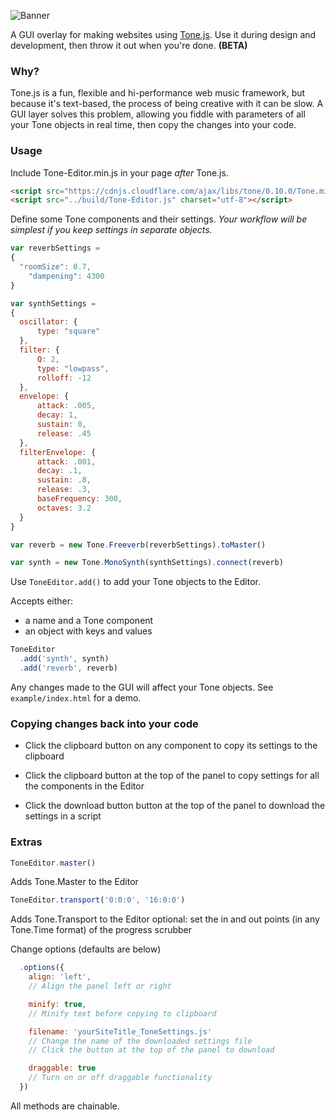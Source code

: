 

![Banner](https://cdn.rawgit.com/willurmston/ToneEditor/40cb09e8/github-assets/banner.svg)


<!-- # Tone.Editor -->
A GUI overlay for making websites using [Tone.js](https://github.com/Tonejs/Tone.js). Use it during design and development, then throw it out when you're done. **(BETA)**

### Why?
Tone.js is a fun, flexible and hi-performance web music framework, but because it's text-based, the process of being creative with it can be slow. A GUI layer solves this problem, allowing you fiddle with parameters of all your Tone objects in real time, then copy the changes into your code.

### Usage
Include Tone-Editor.min.js in your page *after* Tone.js.
```html
<script src="https://cdnjs.cloudflare.com/ajax/libs/tone/0.10.0/Tone.min.js"></script>
<script src="../build/Tone-Editor.js" charset="utf-8"></script>
```
Define some Tone components and their settings.
*Your workflow will be simplest if you keep settings in separate objects.*
```javascript
var reverbSettings =
{
  "roomSize": 0.7,
	"dampening": 4300
}

var synthSettings =
{
  oscillator: {
      type: "square"
  },
  filter: {
      Q: 2,
      type: "lowpass",
      rolloff: -12
  },
  envelope: {
      attack: .005,
      decay: 1,
      sustain: 0,
      release: .45
  },
  filterEnvelope: {
      attack: .001,
      decay: .1,
      sustain: .8,
      release: .3,
      baseFrequency: 300,
      octaves: 3.2
  }
}

var reverb = new Tone.Freeverb(reverbSettings).toMaster()

var synth = new Tone.MonoSynth(synthSettings).connect(reverb)
```

Use `ToneEditor.add()` to add your Tone objects to the Editor.

Accepts either:
* a name and a Tone component
* an object with keys and values

```javascript
ToneEditor
  .add('synth', synth)
  .add('reverb', reverb)
```

Any changes made to the GUI will affect your Tone objects. See `example/index.html` for a demo.

### Copying changes back into your code
* Click the clipboard button on any component to copy its settings to the clipboard

* Click the clipboard button at the top of the panel to copy settings for all the components in the Editor

* Click the download button button at the top of the panel to download the settings in a script

### Extras


```javascript
ToneEditor.master()
```
Adds Tone.Master to the Editor

```javascript
ToneEditor.transport('0:0:0', '16:0:0')
```
Adds Tone.Transport to the Editor
optional: set the in and out points (in any Tone.Time format) of the progress scrubber

Change options (defaults are below)
```javascript
  .options({
    align: 'left',
    // Align the panel left or right

    minify: true,
    // Minify text before copying to clipboard

    filename: 'yourSiteTitle_ToneSettings.js'
    // Change the name of the downloaded settings file
    // Click the button at the top of the panel to download

    draggable: true
    // Turn on or off draggable functionality
  })
```

All methods are chainable.

